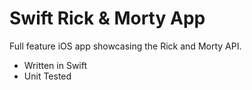 # Swift Rick & Morty App

Full feature iOS app showcasing the Rick and Morty API.

- Written in Swift
- Unit Tested
